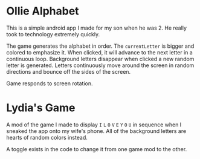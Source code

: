# Ollie Alphabet

This is a simple android app I made for my son when he was 2. He really took to technology extremely quickly.

The game generates the alphabet in order. The `currentLetter` is bigger and colored to emphasize it. When clicked, it will advance to the next letter in 
a continuous loop. Background letters disappear when clicked a new random letter is generated. Letters continuously move around the screen in random
directions and bounce off the sides of the screen.

Game responds to screen rotation.

# Lydia's Game

A mod of the game I made to display `I` `L` `O` `V` `E` `Y` `O` `U` in sequence when I sneaked the app onto my wife's phone. All of the background letters 
are hearts of random colors instead.

A toggle exists in the code to change it from one game mod to the other.
